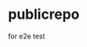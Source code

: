 # publicrepo
for e2e test








































































































































































































































































































































































































































































































































































































































































































































































































































































































































































































































































































































































































































































































































